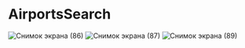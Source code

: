 # AirportsSearch

![Снимок экрана (86)](https://user-images.githubusercontent.com/122934926/236716046-4ce1c955-9b85-4bbe-b894-59ca101c80f7.png)
![Снимок экрана (87)](https://user-images.githubusercontent.com/122934926/236716123-24be5a20-1e26-4c9d-885a-445c80f17802.png)
![Снимок экрана (89)](https://user-images.githubusercontent.com/122934926/236716328-d6ade514-2386-4d8b-8cd4-03a0f76330fa.png)

